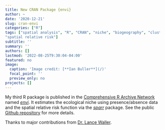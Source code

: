 ```yaml
---
title: New CRAN Package {envi}
author: ~
date: '2020-12-21'
slug: cran-envi
categories: ["R"]
tags: ["spatial analysis", "R", "CRAN", "niche", "biogeography", "cluster detection", "point pattern", "kernel density estimation", 
"spatial relative risk"]
subtitle: ''
summary: ''
authors: []
lastmod: '2022-08-25T9:30:04-04:00'
featured: no
image: 
  caption: 'Image credit: [**Ian Buller**](/)'
  focal_point: ''
  preview_only: no
projects: []
---
```


My third R package is published in the [Comprehensive R Archive Network](https://cran.r-project.org/) named [*envi*](https://CRAN.R-project.org/package=envi). It estimates the ecological niche using presence/absence data and the spatial relative risk function via the [*sparr*](https://CRAN.R-project.org/package=sparr) package. See the public [Github repository](https://github.com/lance-waller-lab/envi) for more details.

Thanks to major contributions from [Dr. Lance Waller](https://orcid.org/0000-0001-5002-8886).
